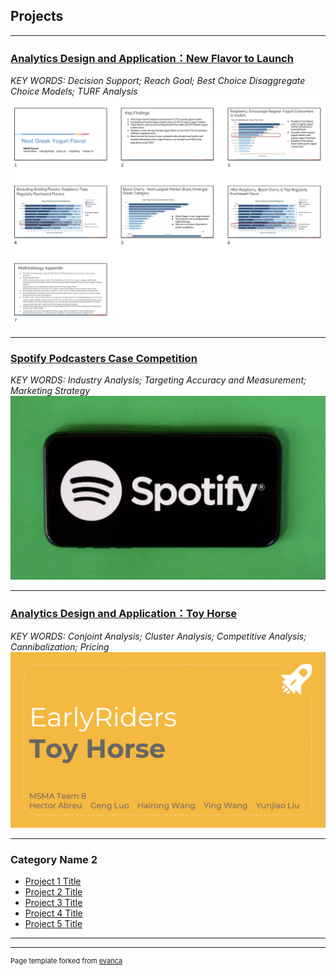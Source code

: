 ##  Projects

---

### [Analytics Design and Application：New Flavor to Launch](/sample_page)
*KEY WORDS: Decision Support; Reach Goal; Best Choice Disaggregate Choice Models; TURF Analysis*
<img src="images/Screen Shot 2020-02-15 at 02.22.00.png?raw=true"/>

---
### [Spotify Podcasters Case Competition](/SMA )
*KEY WORDS: Industry Analysis; Targeting Accuracy and Measurement; Marketing Strategy*
<img src="images/spotifylogo.png?raw=true"/> 

---
### [Analytics Design and Application：Toy Horse](/Yogurt-Project-Team8.html)
*KEY WORDS: Conjoint Analysis; Cluster Analysis; Competitive Analysis; Cannibalization; Pricing*
<img src="images/Toyhorse.png?raw=true"/>

---

### Category Name 2

- [Project 1 Title](http://example.com/)
- [Project 2 Title](http://example.com/)
- [Project 3 Title](http://example.com/)
- [Project 4 Title](http://example.com/)
- [Project 5 Title](http://example.com/)

---




---
<p style="font-size:11px">Page template forked from <a href="https://github.com/evanca/quick-portfolio">evanca</a></p>
<!-- Remove above link if you don't want to attibute -->
